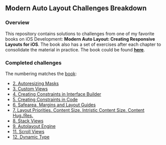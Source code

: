 
## Modern Auto Layout Challenges Breakdown

### Overview
This repository contains solutions to challenges from one of my favorite books on iOS Development: **Modern Auto Layout: Creating Responsive Layouts for iOS**. The book also has a set of exercises after each chapter to consolidate the material in practice. The book could be found [**here**](https://useyourloaf.com/autolayout/).

### Completed challenges
The numbering matches the [book](https://useyourloaf.com/autolayout/):

- [2. Autoresizing Masks](https://github.com/Sencudra/ModernAutoLayout/tree/master/2.%20Autoresizing%20Masks)
- [3. Custom Views](https://github.com/Sencudra/ModernAutoLayout/tree/master/3.%20Custom%20Views)
- [4. Creating Constraints in Interface Builder](https://github.com/Sencudra/ModernAutoLayout/tree/master/4.%20Creating%20Constraints%20in%20Interface%20Builder)
- [5. Creating Constraints in Code](https://github.com/Sencudra/ModernAutoLayout/tree/master/5.%20Creating%20Constraints%20in%20Code)
- [6. Safearea, Margins and Layout Guides](https://github.com/Sencudra/ModernAutoLayout/tree/master/6.%20Safearea%2C%20Margins%20and%20Layout%20Guides)
- [7. Layout Priorities. Content Size. Intristic Content Size. Content Hug./Res.](https://github.com/Sencudra/ModernAutoLayout/tree/master/7.%20Layout%20Priorities.%20Content%20Size.%20Intristic%20Content%20Size.%20Content%20Hug.:Res.)
- [8. Stack Views](https://github.com/Sencudra/ModernAutoLayout/tree/master/8.%20StackViews)
- [9. Autolayout Engine](https://github.com/Sencudra/ModernAutoLayout/tree/master/9.%20Autolayout%20Engine)
- [11. Scroll Views](https://github.com/Sencudra/ModernAutoLayout/tree/master/11.%20Scroll%20Views)
- [12. Dynamic Type](https://github.com/Sencudra/ModernAutoLayout/tree/master/12.%20Dynamic%20Type)